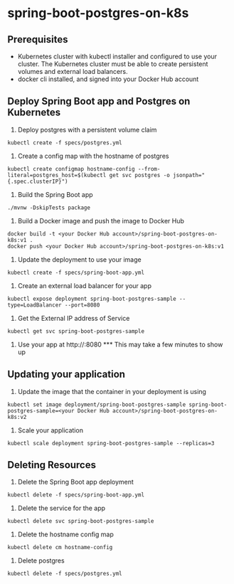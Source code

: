 # spring-boot-postgres-on-k8s

## Prerequisites

- Kubernetes cluster with kubectl installer and configured to use your cluster. The Kubernetes cluster must be able to create persistent volumes and external load balancers.
- docker cli installed, and signed into your Docker Hub account

## Deploy Spring Boot app and Postgres on Kubernetes

1. Deploy postgres with a persistent volume claim
```
kubectl create -f specs/postgres.yml
```

1. Create a config map with the hostname of postgres
```
kubectl create configmap hostname-config --from-literal=postgres_host=$(kubectl get svc postgres -o jsonpath="{.spec.clusterIP}")
```

1. Build the Spring Boot app

```
./mvnw -DskipTests package
```

1. Build a Docker image and push the image to Docker Hub
```
docker build -t <your Docker Hub account>/spring-boot-postgres-on-k8s:v1 .
docker push <your Docker Hub account>/spring-boot-postgres-on-k8s:v1
```

1. Update the deployment to use your image
```
kubectl create -f specs/spring-boot-app.yml
```

1. Create an external load balancer for your app
```
kubectl expose deployment spring-boot-postgres-sample --type=LoadBalancer --port=8080
```

1. Get the External IP address of Service
```
kubectl get svc spring-boot-postgres-sample
```

1. Use your app at http://<External IP Address>:8080
*** This may take a few minutes to show up

## Updating your application

1. Update the image that the container in your deployment is using
```
kubectl set image deployment/spring-boot-postgres-sample spring-boot-postgres-sample=<your Docker Hub account>/spring-boot-postgres-on-k8s:v2
```

1. Scale your application
```
kubectl scale deployment spring-boot-postgres-sample --replicas=3
```

## Deleting Resources

1. Delete the Spring Boot app deployment
```
kubectl delete -f specs/spring-boot-app.yml
```

1. Delete the service for the app
```
kubectl delete svc spring-boot-postgres-sample
```

1. Delete the hostname config map
```
kubectl delete cm hostname-config
```

1. Delete postgres
```
kubectl delete -f specs/postgres.yml
```
